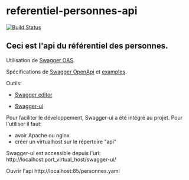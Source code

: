 # referentiel-personnes-api

[![Build Status](https://travis-ci.org/SofteamOuest/referentiel-personnes-api.svg?branch=master)](https://travis-ci.org/SofteamOuest/referentiel-personnes-api)

## Ceci est l'api du référentiel des personnes.

Utilisation de [Swagger OAS](https://swagger.io/).

Spécifications de [Swagger OpenApi](https://swagger.io/specification/) et [examples](https://github.com/OAI/OpenAPI-Specification/tree/OpenAPI.next/examples/v3.0).

Outils:
- [Swagger editor](https://editor.swagger.io//#/) 

- [Swagger-ui](https://github.com/swagger-api/swagger-ui)

Pour faciliter le développement, Swagger-ui a été intégré au projet.
Pour l'utiliser il faut:
- avoir Apache ou nginx
- créer un virtualhost sur le répertoire "api"

Swagger-ui est accessible depuis l'url:
http://localhost:port_virtual_host/swagger-ui/

Ouvrir l'api http://localhost:85/personnes.yaml

